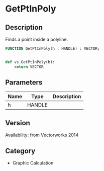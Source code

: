 # GetPtInPoly

## Description
Finds a point inside a polyline.

```pascal
FUNCTION GetPtInPoly(h : HANDLE) : VECTOR;
```

```python

def vs.GetPtInPoly(h):
    return VECTOR
```

## Parameters
|Name|Type|Description|
|---|---|---|
|h|HANDLE||

## Version
Availability: from Vectorworks 2014
## Category
* Graphic Calculation

